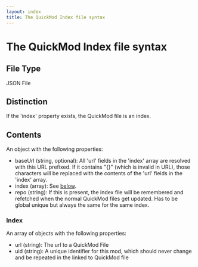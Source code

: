 ```yaml
---
layout: index
title: The QuickMod Index file syntax
---
```


# The QuickMod Index file syntax


## File Type
JSON File

## Distinction
If the 'index' property exists, the QuickMod file is an index.

## Contents
An object with the following properties:

* baseUrl \(string, optional\): All 'url' fields in the 'index' array are resolved with this URL prefixed. If it contains "{}" (which is invalid in URL), those characters will be replaced with the contents of the 'url' fields in the 'index' array.
* index \(array\): See [below](#index).
* repo \(string\): If this is present, the index file will be remembered and refetched when the normal QuickMod files get updated. Has to be global unique but always the same for the same index.

### Index
An array of objects with the following properties:

* url \(string\): The url to a QuickMod File
* uid \(string\): A unique identifier for this mod, which should never change and be repeated in the linked to QuickMod file
